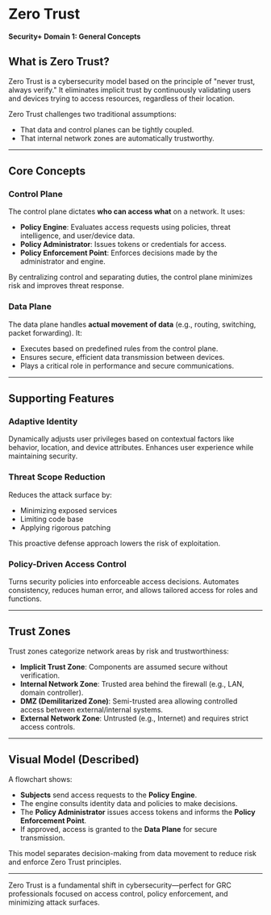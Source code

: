 
# Zero Trust  
**Security+ Domain 1: General Concepts**

## What is Zero Trust?

Zero Trust is a cybersecurity model based on the principle of "never trust, always verify." It eliminates implicit trust by continuously validating users and devices trying to access resources, regardless of their location.

Zero Trust challenges two traditional assumptions:
- That data and control planes can be tightly coupled.
- That internal network zones are automatically trustworthy.

---

## Core Concepts

### Control Plane
The control plane dictates **who can access what** on a network. It uses:
- **Policy Engine**: Evaluates access requests using policies, threat intelligence, and user/device data.
- **Policy Administrator**: Issues tokens or credentials for access.
- **Policy Enforcement Point**: Enforces decisions made by the administrator and engine.

By centralizing control and separating duties, the control plane minimizes risk and improves threat response.

### Data Plane
The data plane handles **actual movement of data** (e.g., routing, switching, packet forwarding). It:
- Executes based on predefined rules from the control plane.
- Ensures secure, efficient data transmission between devices.
- Plays a critical role in performance and secure communications.

---

## Supporting Features

### Adaptive Identity
Dynamically adjusts user privileges based on contextual factors like behavior, location, and device attributes. Enhances user experience while maintaining security.

### Threat Scope Reduction
Reduces the attack surface by:
- Minimizing exposed services
- Limiting code base
- Applying rigorous patching

This proactive defense approach lowers the risk of exploitation.

### Policy-Driven Access Control
Turns security policies into enforceable access decisions. Automates consistency, reduces human error, and allows tailored access for roles and functions.

---

## Trust Zones

Trust zones categorize network areas by risk and trustworthiness:

- **Implicit Trust Zone**: Components are assumed secure without verification.
- **Internal Network Zone**: Trusted area behind the firewall (e.g., LAN, domain controller).
- **DMZ (Demilitarized Zone)**: Semi-trusted area allowing controlled access between external/internal systems.
- **External Network Zone**: Untrusted (e.g., Internet) and requires strict access controls.

---

## Visual Model (Described)
A flowchart shows:
- **Subjects** send access requests to the **Policy Engine**.
- The engine consults identity data and policies to make decisions.
- The **Policy Administrator** issues access tokens and informs the **Policy Enforcement Point**.
- If approved, access is granted to the **Data Plane** for secure transmission.

This model separates decision-making from data movement to reduce risk and enforce Zero Trust principles.

---

Zero Trust is a fundamental shift in cybersecurity—perfect for GRC professionals focused on access control, policy enforcement, and minimizing attack surfaces.
